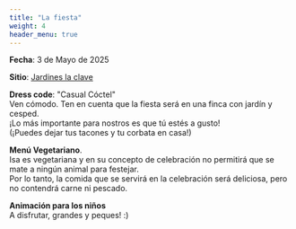 ```yaml
---
title: "La fiesta"
weight: 4
header_menu: true
---
```


**Fecha**: 3 de Mayo de 2025

**Sitio**: [Jardines la clave](https://maps.app.goo.gl/234ycG7ryKviRH7V6)

**Dress code**:  "Casual Cóctel" <br/>
Ven cómodo. Ten en cuenta que la fiesta será en una finca con jardín y cesped. <br>
¡Lo más importante para nostros es que tú estés a gusto! <br />
(¡Puedes dejar tus tacones y tu corbata en casa!)

**Menú Vegetariano**. <br />
Isa es vegetariana y en su concepto de celebración no permitirá que se mate a ningún animal para festejar. <br />
Por lo tanto, la comida que se servirá en la celebración será deliciosa, pero no contendrá carne ni pescado.


**Animación para los niños** <br />
A disfrutar, grandes y peques! :)